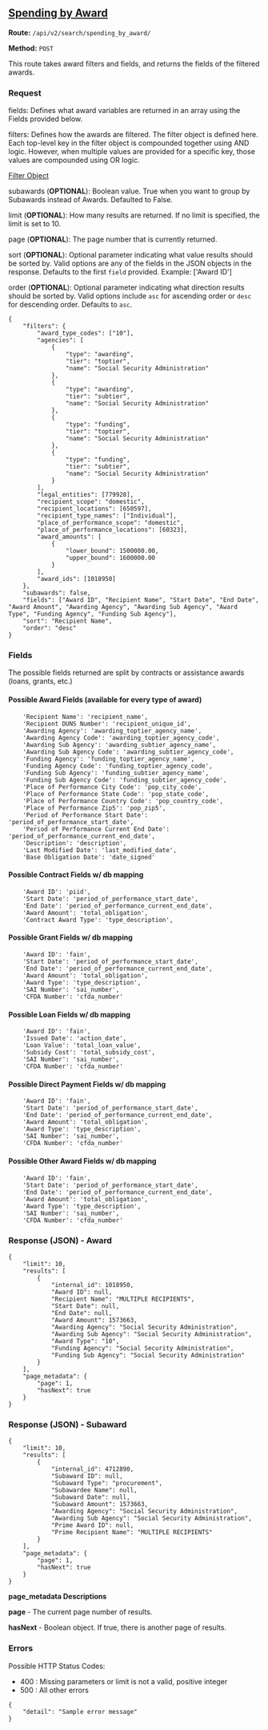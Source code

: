 ## [Spending by Award](#spending-by-award)
**Route:** `/api/v2/search/spending_by_award/`

**Method:** `POST`

This route takes award filters and fields, and returns the fields of the filtered awards.

### Request
fields: Defines what award variables are returned in an array using the Fields provided below.

filters: Defines how the awards are filtered.  The filter object is defined here.  Each top-level key in the filter object is compounded together using AND logic. However, when multiple values are provided for a specific key, those values are compounded using OR logic.

[Filter Object](../search_filters.md)

subawards (**OPTIONAL**): Boolean value.  True when you want to group by Subawards instead of Awards.  Defaulted to False.

limit (**OPTIONAL**): How many results are returned. If no limit is specified, the limit is set to 10.

page (**OPTIONAL**): The page number that is currently returned.

sort (**OPTIONAL**): Optional parameter indicating what value results should be sorted by. Valid options are any of the fields in the JSON objects in the response. Defaults to the first `field` provided. Example: ['Award ID']

order (**OPTIONAL**): Optional parameter indicating what direction results should be sorted by. Valid options include `asc` for ascending order or `desc` for descending order. Defaults to `asc`.

```
{
    "filters": {
        "award_type_codes": ["10"],
        "agencies": [
            {
                "type": "awarding",
                "tier": "toptier",
                "name": "Social Security Administration"
            },
            {
                "type": "awarding",
                "tier": "subtier",
                "name": "Social Security Administration"
            },
            {
                "type": "funding",
                "tier": "toptier",
                "name": "Social Security Administration"
            },
            {
                "type": "funding",
                "tier": "subtier",
                "name": "Social Security Administration"
            }
        ],
        "legal_entities": [779928],
        "recipient_scope": "domestic",
        "recipient_locations": [650597],
        "recipient_type_names": ["Individual"],
        "place_of_performance_scope": "domestic",
        "place_of_performance_locations": [60323],
        "award_amounts": [
            {
                "lower_bound": 1500000.00,
                "upper_bound": 1600000.00
            }
        ],
        "award_ids": [1018950]
    },
    "subawards": false,
    "fields": ["Award ID", "Recipient Name", "Start Date", "End Date", "Award Amount", "Awarding Agency", "Awarding Sub Agency", "Award Type", "Funding Agency", "Funding Sub Agency"],
    "sort": "Recipient Name",
    "order": "desc"
}
```
### Fields
The possible fields returned are split by contracts or assistance awards (loans, grants, etc.)

#### Possible Award Fields (available for every type of award)
```
    'Recipient Name': 'recipient_name',
    'Recipient DUNS Number': 'recipient_unique_id',
    'Awarding Agency': 'awarding_toptier_agency_name',
    'Awarding Agency Code': 'awarding_toptier_agency_code',
    'Awarding Sub Agency': 'awarding_subtier_agency_name',
    'Awarding Sub Agency Code': 'awarding_subtier_agency_code',
    'Funding Agency': 'funding_toptier_agency_name',
    'Funding Agency Code': 'funding_toptier_agency_code',
    'Funding Sub Agency': 'funding_subtier_agency_name',
    'Funding Sub Agency Code': 'funding_subtier_agency_code',
    'Place of Performance City Code': 'pop_city_code',
    'Place of Performance State Code': 'pop_state_code',
    'Place of Performance Country Code': 'pop_country_code',
    'Place of Performance Zip5': 'pop_zip5',
    'Period of Performance Start Date': 'period_of_performance_start_date',
    'Period of Performance Current End Date': 'period_of_performance_current_end_date',
    'Description': 'description',
    'Last Modified Date': 'last_modified_date',
    'Base Obligation Date': 'date_signed'
```

#### Possible Contract Fields w/ db mapping
```
    'Award ID': 'piid',
    'Start Date': 'period_of_performance_start_date',
    'End Date': 'period_of_performance_current_end_date',
    'Award Amount': 'total_obligation',
    'Contract Award Type': 'type_description',
 ```

#### Possible Grant Fields w/ db mapping
```
    'Award ID': 'fain',
    'Start Date': 'period_of_performance_start_date',
    'End Date': 'period_of_performance_current_end_date',
    'Award Amount': 'total_obligation',
    'Award Type': 'type_description',
    'SAI Number': 'sai_number',
    'CFDA Number': 'cfda_number'
```

#### Possible Loan Fields w/ db mapping
```
    'Award ID': 'fain',
    'Issued Date': 'action_date',
    'Loan Value': 'total_loan_value',
    'Subsidy Cost': 'total_subsidy_cost',
    'SAI Number': 'sai_number',
    'CFDA Number': 'cfda_number'
```

#### Possible Direct Payment Fields w/ db mapping
```
    'Award ID': 'fain',
    'Start Date': 'period_of_performance_start_date',
    'End Date': 'period_of_performance_current_end_date',
    'Award Amount': 'total_obligation',
    'Award Type': 'type_description',
    'SAI Number': 'sai_number',
    'CFDA Number': 'cfda_number'
```

#### Possible Other Award Fields w/ db mapping
```
    'Award ID': 'fain',
    'Start Date': 'period_of_performance_start_date',
    'End Date': 'period_of_performance_current_end_date',
    'Award Amount': 'total_obligation',
    'Award Type': 'type_description',
    'SAI Number': 'sai_number',
    'CFDA Number': 'cfda_number'
```

### Response (JSON) - Award

```
{
    "limit": 10,
    "results": [
        {
            "internal_id": 1018950,
            "Award ID": null,
            "Recipient Name": "MULTIPLE RECIPIENTS",
            "Start Date": null,
            "End Date": null,
            "Award Amount": 1573663,
            "Awarding Agency": "Social Security Administration",
            "Awarding Sub Agency": "Social Security Administration",
            "Award Type": "10",
            "Funding Agency": "Social Security Administration",
            "Funding Sub Agency": "Social Security Administration"
        }
    ],
    "page_metadata": {
        "page": 1,
        "hasNext": true
    }
}

```

### Response (JSON) - Subaward

```
{
    "limit": 10,
    "results": [
        {
            "internal_id": 4712890,
            "Subaward ID": null,
            "Subaward Type": "procurement",
            "Subawardee Name": null,
            "Subaward Date": null,
            "Subaward Amount": 1573663,
            "Awarding Agency": "Social Security Administration",
            "Awarding Sub Agency": "Social Security Administration",
            "Prime Award ID": null,
            "Prime Recipient Name": "MULTIPLE RECIPIENTS"
        }
    ],
    "page_metadata": {
        "page": 1,
        "hasNext": true
    }
}

```

**page_metadata Descriptions**

**page** - The current page number of results.

**hasNext** - Boolean object. If true, there is another page of results.


### Errors
Possible HTTP Status Codes:
* 400 : Missing parameters or limit is not a valid, positive integer
* 500 : All other errors

```
{
    "detail": "Sample error message"
}
```
